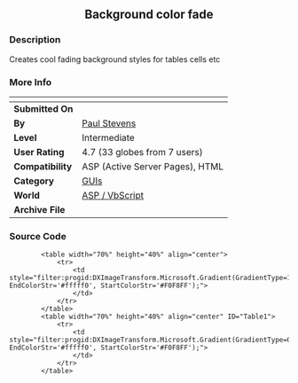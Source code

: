 ﻿<div align="center">

## Background color fade


</div>

### Description

Creates cool fading background styles for tables cells etc
 
### More Info
 


<span>             |<span>
---                |---
**Submitted On**   |
**By**             |[Paul Stevens](https://github.com/Planet-Source-Code/PSCIndex/blob/master/ByAuthor/paul-stevens.md)
**Level**          |Intermediate
**User Rating**    |4.7 (33 globes from 7 users)
**Compatibility**  |ASP \(Active Server Pages\), HTML
**Category**       |[GUIs](https://github.com/Planet-Source-Code/PSCIndex/blob/master/ByCategory/guis__4-30.md)
**World**          |[ASP / VbScript](https://github.com/Planet-Source-Code/PSCIndex/blob/master/ByWorld/asp-vbscript.md)
**Archive File**   |[](https://github.com/Planet-Source-Code/paul-stevens-background-color-fade__4-8473/archive/master.zip)





### Source Code

			<table width="70%" height="40%" align="center">
				<tr>
					<td style="filter:progid:DXImageTransform.Microsoft.Gradient(GradientType=1, EndColorStr='#fffff0', StartColorStr='#F0F8FF');">
					</td>
				</tr>
			</table>
			<table width="70%" height="40%" align="center" ID="Table1">
				<tr>
					<td style="filter:progid:DXImageTransform.Microsoft.Gradient(GradientType=0, EndColorStr='#fffff0', StartColorStr='#F0F8FF');">
					</td>
				</tr>
			</table>

